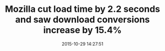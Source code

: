 ---
layout: post
title:  "Mozilla cut load time by 2.2 seconds and saw download conversions increase by 15.4%"
date:   2015-10-29 14:27:51
storySource: "http://blog.mozilla.com/metrics/category/website-optimization/"
categories:
tags: 
 - conversions
---